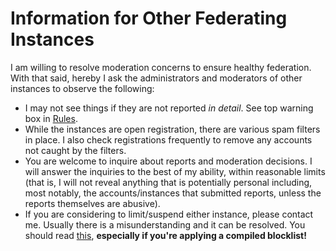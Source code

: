 # Information for Other Federating Instances

I am willing to resolve moderation concerns to ensure healthy federation. With that said, hereby I ask the administrators and moderators of other instances to observe the following:

* I may not see things if they are not reported *in detail*. See top warning box in [Rules](rules.md).
* While the instances are open registration, there are various spam filters in place. I also check registrations frequently to remove any accounts not caught by the filters.
* You are welcome to inquire about reports and moderation decisions. I will answer the inquiries to the best of my ability, within reasonable limits (that is, I will not reveal anything that is potentially personal including, most notably, the accounts/instances that submitted reports, unless the reports themselves are abusive).
* If you are considering to limit/suspend either instance, please contact me. Usually there is a misunderstanding and it can be resolved. You should read [this](misc.md#blocks-that-we-receive), **especially if you're applying a compiled blocklist!**
